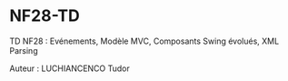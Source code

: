 NF28-TD
=======

TD NF28 : Evénements, Modèle MVC, Composants Swing évolués, XML Parsing

Auteur : LUCHIANCENCO Tudor
